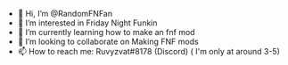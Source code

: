 - 👋 Hi, I’m @RandomFNFan
- 👀 I’m interested in Friday Night Funkin
- 🌱 I’m currently learning how to make an fnf mod
- 💞️ I’m looking to collaborate on Making FNF mods
- 📫 How to reach me: Ruvyzvat#8178 (Discord) ( I'm only at around 3-5)

<!---
RandomFNFan/RandomFNFan is a ✨ special ✨ repository because its `README.md` (this file) appears on your GitHub profile.
You can click the Preview link to take a look at your changes.
--->
